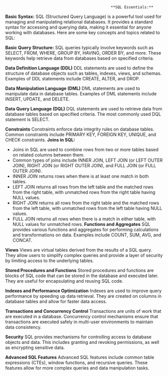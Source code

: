                                                    **SQL Essentials:**

**Basic Syntax:**
SQL (Structured Query Language) is a powerful tool used for managing and manipulating relational databases. It provides a standard syntax for accessing and querying data, making it essential for anyone working with databases. Here are some key concepts and topics related to SQL:

**Basic Query Structure:**
SQL queries typically involve keywords such as SELECT, FROM, WHERE, GROUP BY, HAVING, ORDER BY, and more. These keywords help retrieve data from databases based on specified criteria.

**Data Definition Language (DDL)**
DDL statements are used to define the structure of database objects such as tables, indexes, views, and schemas. Examples of DDL statements include CREATE, ALTER, and DROP.

**Data Manipulation Language (DML)**
DML statements are used to manipulate data in database tables. Examples of DML statements include INSERT, UPDATE, and DELETE.

**Data Query Language (DQL)**
DQL statements are used to retrieve data from database tables based on specified criteria. The most commonly used DQL statement is SELECT.

**Constraints**
Constraints enforce data integrity rules on database tables. Common constraints include PRIMARY KEY, FOREIGN KEY, UNIQUE, and CHECK constraints.
**Joins in SQL:**
- Joins in SQL are used to combine rows from two or more tables based on related columns between them.
- Common types of joins include INNER JOIN, LEFT JOIN (or LEFT OUTER JOIN), RIGHT JOIN (or RIGHT OUTER JOIN), and FULL JOIN (or FULL OUTER JOIN).
- INNER JOIN returns rows when there is at least one match in both tables.
- LEFT JOIN returns all rows from the left table and the matched rows from the right table, with unmatched rows from the right table having NULL values.
- RIGHT JOIN returns all rows from the right table and the matched rows from the left table, with unmatched rows from the left table having NULL values.
- FULL JOIN returns all rows when there is a match in either table, with NULL values for unmatched rows.
**Functions and Aggregates**
SQL provides various functions and aggregates for performing calculations and transformations on data. Examples include COUNT, SUM, AVG, and CONCAT.

**Views**
Views are virtual tables derived from the results of a SQL query. They allow users to simplify complex queries and provide a layer of security by limiting access to the underlying tables.

**Stored Procedures and Functions**
Stored procedures and functions are blocks of SQL code that can be stored in the database and executed later. They are useful for encapsulating and reusing SQL code.

**Indexes and Performance Optimization**
Indexes are used to improve query performance by speeding up data retrieval. They are created on columns in database tables and allow for faster data access.

**Transactions and Concurrency Control**
Transactions are units of work that are executed in a database. Concurrency control mechanisms ensure that transactions are executed safely in multi-user environments to maintain data consistency.

**Security**
SQL provides mechanisms for controlling access to database objects and data. This includes granting and revoking permissions, as well as encrypting sensitive data.

**Advanced SQL Features**
Advanced SQL features include common table expressions (CTEs), window functions, and recursive queries. These features allow for more complex queries and data manipulation tasks.

